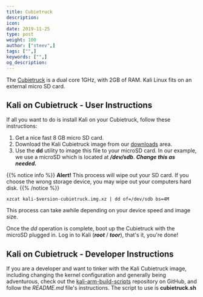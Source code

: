 ```yaml
---
title: Cubietruck
description:
icon:
date: 2019-11-25
type: post
weight: 100
author: ["steev",]
tags: ["",]
keywords: ["",]
og_description:
---
```


The [Cubietruck](http://www.cubietruck.com/) is a dual core 1GHz, with 2GB of RAM. Kali Linux fits on an external micro SD card.

## Kali on Cubietruck - User Instructions

If all you want to do is install Kali on your Cubietruck, follow these instructions:

1. Get a nice fast 8 GB micro SD card.
2. Download the Kali Cubietruck image from our [downloads](https://www.offensive-security.com/kali-linux-arm-images/) area.
3. Use the **dd** utility to image this file to your microSD card. In our example, we use a microSD which is located at **_/dev/sdb_**. **_Change this as needed._**

{{% notice info %}}
**Alert!** This process will wipe out your SD card. If you choose the wrong storage device, you may wipe out your computers hard disk.
{{% /notice %}}

```
xzcat kali-$version-cubietruck.img.xz | dd of=/dev/sdb bs=4M
```

This process can take awhile depending on your device speed and image size.

Once the _dd_ operation is complete, boot up the Cubietruck with the microSD  plugged in. Log in to Kali (**_root_** / **_toor_**), that's it, you're done!

## Kali on Cubietruck - Developer Instructions

If you are a developer and want to tinker with the Kali Cubietruck image, including changing the kernel configuration and generally being adventurous, check out the [kali-arm-build-scripts](https://gitlab.com/kalilinux/build-scripts/kali-arm) repository on GitHub, and follow the _README.md_ file's instructions.  The script to use is **cubietruck.sh**
